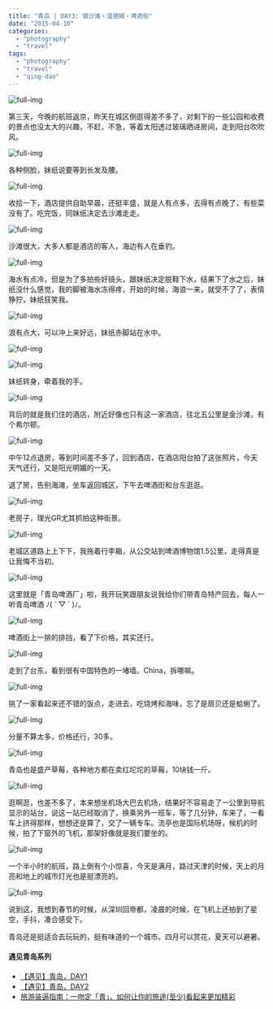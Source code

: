 ```yaml
---
title: "青岛 | DAY3: 银沙滩・温德姆・啤酒街"
date: "2015-04-10"
categories: 
  - "photography"
  - "travel"
tags: 
  - "photography"
  - "travel"
  - "qing-dao"
---
```


![full-img](https://static.is26.com/blog/2015/04/qingdao/QD21.jpg)

第三天，今晚的航班返京，昨天在城区倒逛得差不多了，对剩下的一些公园和收费的景点也没太大的兴趣，不赶，不急，等着太阳透过玻璃晒进房间，走到阳台吹吹风。

![full-img](https://static.is26.com/blog/2015/04/qingdao/QD22.jpg)

各种侧脸，妹纸说要等到长发及腰。

![full-img](https://static.is26.com/blog/2015/04/qingdao/QD23.jpg)

收拾一下，酒店提供自助早晨，还挺丰盛，就是人有点多，去得有点晚了，有些菜没有了。吃完饭，同妹纸决定去沙滩走走。

![full-img](https://static.is26.com/blog/2015/04/qingdao/QD32.jpg)

沙滩很大，大多人都是酒店的客人，海边有人在垂钓。

![full-img](https://static.is26.com/blog/2015/04/qingdao/QD26.jpg)

海水有点冷，但是为了多拍些好镜头，跟妹纸决定脱鞋下水，结果下了水之后，妹纸没什么感觉，我的脚被海水冻得疼，开始的时候，海浪一来，就受不了了，表情狰狞，妹纸狂笑我。

![full-img](https://static.is26.com/blog/2015/04/qingdao/QD28.jpg)

浪有点大，可以冲上来好远，妹纸赤脚站在水中。

![full-img](https://static.is26.com/blog/2015/04/qingdao/QD29.jpg)

![full-img](https://static.is26.com/blog/2015/04/qingdao/QD31.jpg)

妹纸转身，牵着我的手。

![full-img](https://static.is26.com/blog/2015/04/qingdao/QD27.jpg)

背后的就是我们住的酒店，附近好像也只有这一家酒店，往北五公里是金沙滩，有个希尔顿。

![full-img](https://static.is26.com/blog/2015/04/qingdao/QD33.jpg)

中午12点退房，等到时间差不多了，回到酒店，在酒店阳台拍了这张照片，今天天气还行，又是阳光明媚的一天。

退了房，告别海滩，坐车返回城区，下午去啤酒街和台东逛逛。

![full-img](https://static.is26.com/blog/2015/04/qingdao/QD34.jpg)

老房子，理光GR尤其抓拍这种街景。

![full-img](https://static.is26.com/blog/2015/04/qingdao/QD35.jpg)

老城区道路上上下下，我拖着行李箱，从公交站到啤酒博物馆1.5公里，走得真是让我悔不当初。

![full-img](https://static.is26.com/blog/2015/04/qingdao/QD36.jpg)

这里就是「青岛啤酒厂」啦，我开玩笑跟朋友说我给你们带青岛特产回去，每人一听青岛啤酒 ﾉ( ´ ▽ \` )ﾉ。

![full-img](https://static.is26.com/blog/2015/04/qingdao/QD37.jpg)

啤酒街上一排的排挡，看了下价格，其实还行。

![full-img](https://static.is26.com/blog/2015/04/qingdao/QD38.jpg)

走到了台东，看到很有中国特色的一堵墙。China，拆哪嘛。

![full-img](https://static.is26.com/blog/2015/04/qingdao/fd8.jpg)

挑了一家看起来还不错的饭点，走进去，吃烧烤和海味，忘了是扇贝还是蛤蜊了。

![full-img](https://static.is26.com/blog/2015/04/qingdao/fd9.jpg)

分量不算太多，价格还行，30多。

![full-img](https://static.is26.com/blog/2015/04/qingdao/fd7.jpg)

青岛也是盛产草莓，各种地方都在卖红坨坨的草莓，10块钱一斤。

![full-img](https://static.is26.com/blog/2015/04/qingdao/QD41.jpg)

逛啊逛，也差不多了，本来想坐机场大巴去机场，结果好不容易走了一公里到导航显示的站台，说这一站已经取消了，换乘另外一班车，等了几分钟，车来了，一看车上挤得那样，想想还是算了，交了一辆专车。流亭也是国际机场呀，候机的时候，拍了下窗外的飞机，那架好像就是我们要坐的。

![full-img](https://static.is26.com/blog/2015/04/qingdao/QD39.jpg)

一个半小时的航班，路上倒有个小惊喜，今天是满月，路过天津的时候，天上的月亮和地上的城市灯光也是挺漂亮的。

![full-img](https://static.is26.com/blog/2015/04/qingdao/QS.JPG)

说到这，我想到春节的时候，从深圳回帝都，凌晨的时候，在飞机上还拍到了星空，手抖，凑合感受下。

青岛还是挺适合去玩玩的，挺有味道的一个城市。四月可以赏花，夏天可以避暑。

#### 遇见青岛系列

- [【遇见】青岛，DAY1](https://luolei.org/meet-qingdao-love-and-kiss-day-1/)
- [【遇见】青岛，DAY2](https://luolei.org/meet-qingdao-love-and-kiss-day-2/)
- [旅游装逼指南：一吻定「青」，如何让你的旅途(至少)看起来更加精彩](https://luolei.org/kiss-and-love-in-qingdao-yi-camera/)

